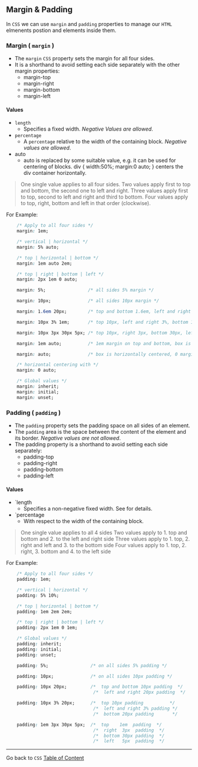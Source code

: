 ## Margin & Padding

In `CSS` we can use `margin` and `padding` properties to manage our `HTML` elmenents postion and elements inside them.


### Margin ( `margin` )

- The `margin` `CSS` property sets the margin for all four sides. 
- It is a shorthand to avoid setting each side separately with the other margin properties: 
	- margin-top
	- margin-right
	- margin-bottom
	- margin-left

#### Values

- `length`
    - Specifies a fixed width. *Negative Values are allowed*.
- `percentage`
    - A `percentage` relative to the width of the containing block. *Negative values are allowed*.
- auto
    - auto is replaced by some suitable value, e.g. it can be used for centering of blocks.
    div { width:50%;  margin:0 auto; } centers the div container horizontally.

> One single value applies to all four sides.
> Two values apply first to top and bottom, the second one to left and right.
> Three values apply first to top, second to left and right and third to bottom.
> Four values apply to top, right, bottom and left in that order (clockwise).

For Example:

```css
	/* Apply to all four sides */
	margin: 1em;

	/* vertical | horizontal */
	margin: 5% auto;

	/* top | horizontal | bottom */
	margin: 1em auto 2em; 

	/* top | right | bottom | left */
	margin: 2px 1em 0 auto;

	margin: 5%;                /* all sides 5% margin */

	margin: 10px;              /* all sides 10px margin */

	margin: 1.6em 20px;        /* top and bottom 1.6em, left and right 20px margin */

	margin: 10px 3% 1em;       /* top 10px, left and right 3%, bottom 1em margin */

	margin: 10px 3px 30px 5px; /* top 10px, right 3px, bottom 30px, left 5px margin */

	margin: 1em auto;          /* 1em margin on top and bottom, box is horizontally centered */

	margin: auto;              /* box is horizontally centered, 0 margin on top and bottom */

	/* horizontal centering with */ 
	margin: 0 auto;

	/* Global values */
	margin: inherit;
	margin: initial;
	margin: unset;

```



### Padding ( `padding` )

- The `padding` property sets the padding space on all sides of an element. 
- The `padding` area is the space between the content of the element and its border. *Negative values are not allowed*.
- The padding property is a shorthand to avoid setting each side separately:
	- padding-top
	- padding-right
	- padding-bottom
	- padding-left


#### Values


- `length 
    - Specifies a non-negative fixed width. See <length> for details.
- `percentage 
    - With respect to the width of the containing block.

> One single value applies to all 4 sides
> Two values apply to 1. top and bottom and 2. to the left and right side
> Three values apply to 1. top, 2. right and left and 3. to the bottom side
> Four values apply to 1. top, 2. right, 3. bottom and 4. to the left side

For Example:

```css
	/* Apply to all four sides */
	padding: 1em;

	/* vertical | horizontal */
	padding: 5% 10%;

	/* top | horizontal | bottom */
	padding: 1em 2em 2em; 

	/* top | right | bottom | left */
	padding: 2px 1em 0 1em;

	/* Global values */
	padding: inherit;
	padding: initial;
	padding: unset;

	padding: 5%;                /* on all sides 5% padding */

	padding: 10px;              /* on all sides 10px padding */

	padding: 10px 20px;         /*  top and bottom 10px padding  */
	                             /*  left and right 20px padding  */

	padding: 10px 3% 20px;      /*  top 10px padding          */
	                             /*  left and right 3% padding */
	                             /*  bottom 20px padding       */

	padding: 1em 3px 30px 5px;  /*  top    1em  padding  */
	                             /*  right  3px  padding  */
	                             /*  bottom 30px padding  */
	                             /*  left   5px  padding  */

```


----
Go back to `CSS` [Table of Content](css.md)